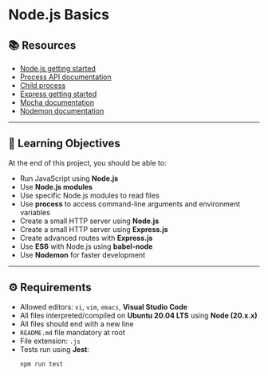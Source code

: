 # Node.js Basics

## 📚 Resources
- [Node.js getting started](https://nodejs.org/en/docs/guides/getting-started-guide)
- [Process API documentation](https://nodejs.org/dist/latest-v20.x/docs/api/process.html)
- [Child process](https://nodejs.org/dist/latest-v20.x/docs/api/child_process.html)
- [Express getting started](https://expressjs.com/en/starter/installing.html)
- [Mocha documentation](https://mochajs.org/)
- [Nodemon documentation](https://www.npmjs.com/package/nodemon)

---

## 🎯 Learning Objectives
At the end of this project, you should be able to:
- Run JavaScript using **Node.js**
- Use **Node.js modules**
- Use specific Node.js modules to read files
- Use **process** to access command-line arguments and environment variables
- Create a small HTTP server using **Node.js**
- Create a small HTTP server using **Express.js**
- Create advanced routes with **Express.js**
- Use **ES6** with Node.js using **babel-node**
- Use **Nodemon** for faster development

---

## ⚙️ Requirements
- Allowed editors: `vi`, `vim`, `emacs`, **Visual Studio Code**
- All files interpreted/compiled on **Ubuntu 20.04 LTS** using **Node (20.x.x)**
- All files should end with a new line
- `README.md` file mandatory at root
- File extension: `.js`
- Tests run using **Jest**:
  ```bash
  npm run test
